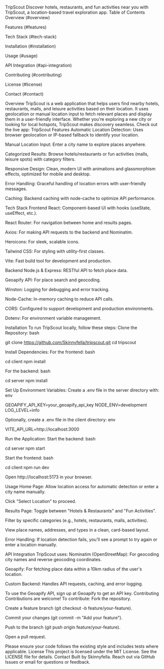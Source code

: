 TripScout
Discover hotels, restaurants, and fun activities near you with TripScout, a location-based travel exploration app.
Table of Contents
Overview (#overview)

Features (#features)

Tech Stack (#tech-stack)

Installation (#installation)

Usage (#usage)

API Integration (#api-integration)

Contributing (#contributing)

License (#license)

Contact (#contact)

Overview
TripScout is a web application that helps users find nearby hotels, restaurants, malls, and leisure activities based on their location. It uses geolocation or manual location input to fetch relevant places and display them in a user-friendly interface. Whether you're exploring a new city or looking for local hotspots, TripScout makes discovery seamless.
Check out the live app: TripScout
Features
Automatic Location Detection: Uses browser geolocation or IP-based fallback to identify your location.

Manual Location Input: Enter a city name to explore places anywhere.

Categorized Results: Browse hotels/restaurants or fun activities (malls, leisure spots) with category filters.

Responsive Design: Clean, modern UI with animations and glassmorphism effects, optimized for mobile and desktop.

Error Handling: Graceful handling of location errors with user-friendly messages.

Caching: Backend caching with node-cache to optimize API performance.

Tech Stack
Frontend
React: Component-based UI with hooks (useState, useEffect, etc.).

React Router: For navigation between home and results pages.

Axios: For making API requests to the backend and Nominatim.

Heroicons: For sleek, scalable icons.

Tailwind CSS: For styling with utility-first classes.

Vite: Fast build tool for development and production.

Backend
Node.js & Express: RESTful API to fetch place data.

Geoapify API: For place search and geocoding.

Winston: Logging for debugging and error tracking.

Node-Cache: In-memory caching to reduce API calls.

CORS: Configured to support development and production environments.

Dotenv: For environment variable management.

Installation
To run TripScout locally, follow these steps:
Clone the Repository:
bash

git clone https://github.com/Skinnyfella/tripscout.git
cd tripscout

Install Dependencies:
For the frontend:
bash

cd client
npm install

For the backend:
bash

cd server
npm install

Set Up Environment Variables:
Create a .env file in the server directory with:
env

GEOAPIFY_API_KEY=your_geoapify_api_key
NODE_ENV=development
LOG_LEVEL=info

Optionally, create a .env file in the client directory:
env

VITE_API_URL=http://localhost:3000

Run the Application:
Start the backend:
bash

cd server
npm start

Start the frontend:
bash

cd client
npm run dev

Open http://localhost:5173 in your browser.

Usage
Home Page:
Allow location access for automatic detection or enter a city name manually.

Click "Select Location" to proceed.

Results Page:
Toggle between "Hotels & Restaurants" and "Fun Activities".

Filter by specific categories (e.g., hotels, restaurants, malls, activities).

View place names, addresses, and types in a clean, card-based layout.

Error Handling:
If location detection fails, you'll see a prompt to try again or enter a location manually.

API Integration
TripScout uses:
Nominatim (OpenStreetMap): For geocoding city names and reverse geocoding coordinates.

Geoapify: For fetching place data within a 10km radius of the user's location.

Custom Backend: Handles API requests, caching, and error logging.

To use the Geoapify API, sign up at Geoapify to get an API key.
Contributing
Contributions are welcome! To contribute:
Fork the repository.

Create a feature branch (git checkout -b feature/your-feature).

Commit your changes (git commit -m "Add your feature").

Push to the branch (git push origin feature/your-feature).

Open a pull request.

Please ensure your code follows the existing style and includes tests where applicable.
License
This project is licensed under the MIT License. See the LICENSE file for details.
Contact
Built by Skinnyfella.
Reach out via GitHub Issues or email for questions or feedback.

